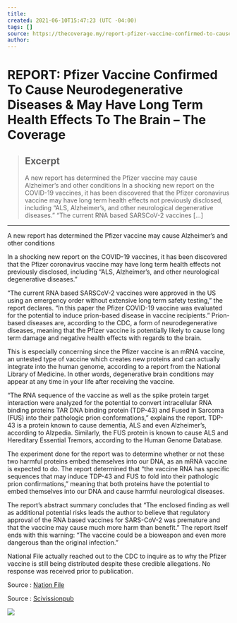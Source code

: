 ```yaml
---
title:
created: 2021-06-10T15:47:23 (UTC -04:00)
tags: []
source: https://thecoverage.my/report-pfizer-vaccine-confirmed-to-cause-neurodegenerative-diseases-may-have-long-term-health-effects-to-the-brain/
author: 
---
```


# REPORT: Pfizer Vaccine Confirmed To Cause Neurodegenerative Diseases & May Have Long Term Health Effects To The Brain – The Coverage

> ## Excerpt
> A new report has determined the Pfizer vaccine may cause Alzheimer’s and other conditions In a shocking new report on the COVID-19 vaccines, it has been discovered that the Pfizer coronavirus vaccine may have long term health effects not previously disclosed, including “ALS, Alzheimer’s, and other neurological degenerative diseases.” “The current RNA based SARSCoV-2 vaccines […]

---
A new report has determined the Pfizer vaccine may cause Alzheimer’s and other conditions

In a shocking new report on the COVID-19 vaccines, it has been discovered that the Pfizer coronavirus vaccine may have long term health effects not previously disclosed, including “ALS, Alzheimer’s, and other neurological degenerative diseases.”

“The current RNA based SARSCoV-2 vaccines were approved in the US using an emergency order without extensive long term safety testing,” the report declares. “In this paper the Pfizer COVID-19 vaccine was evaluated for the potential to induce prion-based disease in vaccine recipients.” Prion-based diseases are, according to the CDC, a form of neurodegenerative diseases, meaning that the Pfizer vaccine is potentially likely to cause long term damage and negative health effects with regards to the brain.

This is especially concerning since the Pfizer vaccine is an mRNA vaccine, an untested type of vaccine which creates new proteins and can actually integrate into the human genome, according to a report from the National Library of Medicine. In other words, degenerative brain conditions may appear at any time in your life after receiving the vaccine.

“The RNA sequence of the vaccine as well as the spike protein target interaction were analyzed for the potential to convert intracellular RNA binding proteins TAR DNA binding protein (TDP-43) and Fused in Sarcoma (FUS) into their pathologic prion conformations,” explains the report. TDP-43 is a protein known to cause dementia, ALS and even Alzheimer’s, according to Alzpedia. Similarly, the FUS protein is known to cause ALS and Hereditary Essential Tremors, according to the Human Genome Database.

The experiment done for the report was to determine whether or not these two harmful proteins embed themselves into our DNA, as an mRNA vaccine is expected to do. The report determined that “the vaccine RNA has specific sequences that may induce TDP-43 and FUS to fold into their pathologic prion confirmations,” meaning that both proteins have the potential to embed themselves into our DNA and cause harmful neurological diseases.

The report’s abstract summary concludes that “The enclosed finding as well as additional potential risks leads the author to believe that regulatory approval of the RNA based vaccines for SARS-CoV-2 was premature and that the vaccine may cause much more harm than benefit.” The report itself ends with this warning: “The vaccine could be a bioweapon and even more dangerous than the original infection.”

National File actually reached out to the CDC to inquire as to why the Pfizer vaccine is still being distributed despite these credible allegations. No response was received prior to publication.

Source : [Nation File](https://nationalfile.com/report-pfizer-vaccine-confirmed-to-cause-neurodegenerative-diseases/)

Source : [Scivissionpub](https://scivisionpub.com/pdfs/covid19-rna-based-vaccines-and-the-risk-of-prion-disease-1503.pdf?fbclid=IwAR0loodPGyEiAkEmXUyHhDU7EeAHVcbv3EnlDYCcobTCEFBcn0lxR9xhwJo)

![](https://thecoverage.my/wp-content/uploads/2020/08/TC_WP_TEST-3.png)
